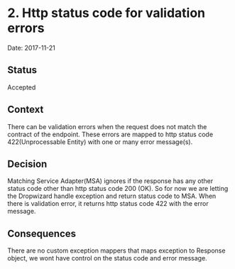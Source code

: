 # 2. Http status code for validation errors

Date: 2017-11-21

## Status

Accepted

## Context

There can be validation errors when the request does not match the contract of the endpoint. These errors are mapped to
http status code 422(Unprocessable Entity) with one or many error message(s).

## Decision

Matching Service Adapter(MSA) ignores if the response has any other status code other than http status code 200 (OK). 
So for now we are letting the Dropwizard handle exception and return status code to MSA. 
When there is validation error, it returns http status code 422 with the error message.

## Consequences

There are no custom exception mappers that maps exception to Response object, we wont have control on the 
status code and error message.
